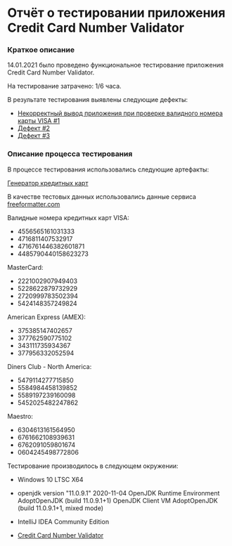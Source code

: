# Отчёт о тестировании приложения Credit Card Number Validator
### Краткое описание

14.01.2021 было проведено функциональное тестирование приложения Credit Card Number Validator.

На тестирование затрачено: 1/6 часа.

В результате тестирования выявлены следующие дефекты:

* [Некорректный вывод приложения при проверке валидного номера карты VISA #1](https://github.com/EliseevG787/JAVAQA-1.2/issues/1)
* [Дефект #2](https://github.com/EliseevG787/JAVAQA-1.2/issues/2)
* [Дефект #3](https://github.com/EliseevG787/JAVAQA-1.2/issues/3)

### Описание процесса тестирования

В процессе тестирования использовались следующие артефакты:

[Генератор кредитных карт](https://www.freeformatter.com/credit-card-number-generator-validator.html)

В качестве тестовых данных использовались данные сервиса [freeformatter.com](https://www.freeformatter.com/credit-card-number-generator-validator.html)

Валидные номера кредитных карт
VISA:
* 4556565161031333
* 4716811407532917
* 4716761446382601871
* 4485790440158623273

MasterCard:
* 2221002907949403
* 5228622879732929
* 2720999783502394
* 5424148357249824

American Express (AMEX):
* 375385147402657
* 377762590775102
* 343111735934367
* 377956332052594

Diners Club - North America:
* 5479114277715850
* 5584984458139852
* 5589197239160098
* 5452025482247862

Maestro:
* 6304613161564950
* 6761662108939631
* 6762091059801674
* 0604245498772806


Тестирование производилось в следующем окружении:

* Windows 10 LTSC X64

* openjdk version "11.0.9.1" 2020-11-04
OpenJDK Runtime Environment AdoptOpenJDK (build 11.0.9.1+1)
OpenJDK Client VM AdoptOpenJDK (build 11.0.9.1+1, mixed mode)

* IntelliJ IDEA Community Edition

* [Credit Card Number Validator](https://github.com/EliseevG787/JAVAQA-1.2/blob/master/Main.java)
